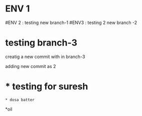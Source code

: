 # ENV 1

#ENV 2 : testing new  branch-1
#ENV3 : testing 2 new branch -2


# testing branch-3
creatig a new commit with in branch-3

 adding new commit as 2 

 # *  testing for suresh
    * dosa batter 
 *oil 
 

